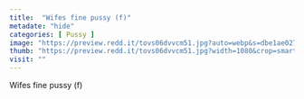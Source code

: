 ```yaml
---
title:  "Wifes fine pussy (f)"
metadate: "hide"
categories: [ Pussy ]
image: "https://preview.redd.it/tovs06dvvcm51.jpg?auto=webp&s=dbe1ae027344a138c2cc4c1fa4342f1e6fa7ff15"
thumb: "https://preview.redd.it/tovs06dvvcm51.jpg?width=1080&crop=smart&auto=webp&s=24a3115e1a55aad252d2fe0abb1d00a7e3513a92"
visit: ""
---
```

Wifes fine pussy (f)
